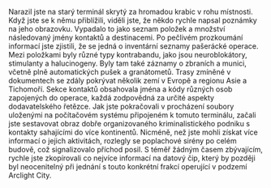 Narazil jste na starý terminál skrytý za hromadou krabic v rohu místnosti. Když jste se k němu přiblížili, viděli jste, že někdo rychle napsal poznámky na jeho obrazovku. Vypadalo to jako seznam položek a množství následovaný jmény kontaktů a destinacemi.
Po pečlivém prozkoumání informací jste zjistili, že se jedná o inventární seznamy pašerácké operace. Mezi položkami byly různé typy kontrabandu, jako jsou neuroblokátory, stimulanty a halucinogeny. Byly tam také záznamy o zbraních a munici, včetně plně automatických pušek a granátometů.
Trasy zmíněné v dokumentech se zdály pokrývat několik zemí v Evropě a regionu Asie a Tichomoří. Sekce kontaktů obsahovala jména a kódy různých osob zapojených do operace, každá zodpovědná za určité aspekty dodavatelského řetězce.
Jak jste pokračovali v procházení soubory uloženými na počítačovém systému připojeném k tomuto terminálu, začali jste sestavovat obraz dobře organizovaného kriminalistického podniku s kontakty sahajícími do více kontinentů. Nicméně, než jste mohli získat více informací o jejich aktivitách, rozlegly se poplachové sirény po celém budově, což signalizovalo příchod posil.
S téměř žádným časem zbývajícím, rychle jste zkopírovali co nejvíce informací na datový čip, který by později byl neocenitelný při jednání s touto konkrétní frakcí operující v podzemí Arclight City.
